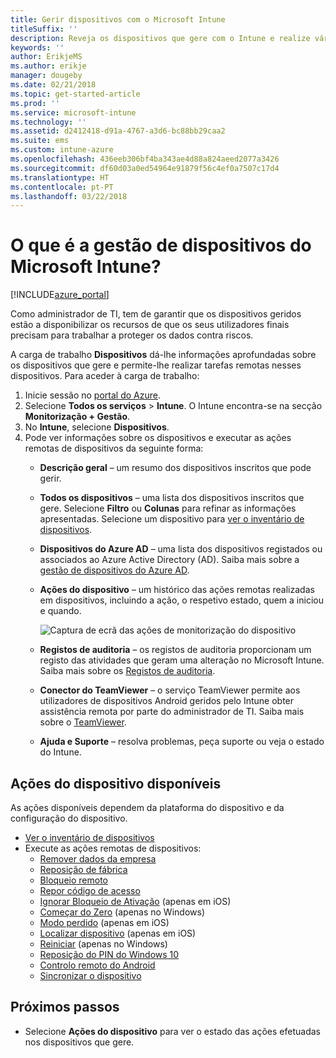 ```yaml
---
title: Gerir dispositivos com o Microsoft Intune
titleSuffix: ''
description: Reveja os dispositivos que gere com o Intune e realize várias operações neles.
keywords: ''
author: ErikjeMS
ms.author: erikje
manager: dougeby
ms.date: 02/21/2018
ms.topic: get-started-article
ms.prod: ''
ms.service: microsoft-intune
ms.technology: ''
ms.assetid: d2412418-d91a-4767-a3d6-bc88bb29caa2
ms.suite: ems
ms.custom: intune-azure
ms.openlocfilehash: 436eeb306bf4ba343ae4d88a824aeed2077a3426
ms.sourcegitcommit: df60d03a0ed54964e91879f56c4ef0a7507c17d4
ms.translationtype: HT
ms.contentlocale: pt-PT
ms.lasthandoff: 03/22/2018
---
```

# <a name="what-is-microsoft-intune-device-management"></a>O que é a gestão de dispositivos do Microsoft Intune?


[!INCLUDE[azure_portal](./includes/azure_portal.md)]

Como administrador de TI, tem de garantir que os dispositivos geridos estão a disponibilizar os recursos de que os seus utilizadores finais precisam para trabalhar a proteger os dados contra riscos.

A carga de trabalho **Dispositivos** dá-lhe informações aprofundadas sobre os dispositivos que gere e permite-lhe realizar tarefas remotas nesses dispositivos. Para aceder à carga de trabalho:

1. Inicie sessão no [portal do Azure](https://portal.azure.com).
2. Selecione **Todos os serviços** > **Intune**. O Intune encontra-se na secção **Monitorização + Gestão**.
3. No **Intune**, selecione **Dispositivos**.
4. Pode ver informações sobre os dispositivos e executar as ações remotas de dispositivos da seguinte forma:
    - **Descrição geral** – um resumo dos dispositivos inscritos que pode gerir.
    - **Todos os dispositivos** – uma lista dos dispositivos inscritos que gere. Selecione **Filtro** ou **Colunas** para refinar as informações apresentadas. Selecione um dispositivo para [ver o inventário de dispositivos](device-inventory.md).
    - **Dispositivos do Azure AD** – uma lista dos dispositivos registados ou associados ao Azure Active Directory (AD). Saiba mais sobre a [gestão de dispositivos do Azure AD](https://docs.microsoft.com/azure/active-directory/device-management-introduction).
    - **Ações do dispositivo** – um histórico das ações remotas realizadas em dispositivos, incluindo a ação, o respetivo estado, quem a iniciou e quando.

        ![Captura de ecrã das ações de monitorização do dispositivo](./media/monitor-device-actions.png)

    - **Registos de auditoria** – os registos de auditoria proporcionam um registo das atividades que geram uma alteração no Microsoft Intune. Saiba mais sobre os [Registos de auditoria](monitor-audit-logs.md).
    - **Conector do TeamViewer** – o serviço TeamViewer permite aos utilizadores de dispositivos Android geridos pelo Intune obter assistência remota por parte do administrador de TI. Saiba mais sobre o [TeamViewer](device-profile-android-teamviewer.md).
    - **Ajuda e Suporte** – resolva problemas, peça suporte ou veja o estado do Intune.  
    
## <a name="available-device-actions"></a>Ações do dispositivo disponíveis
As ações disponíveis dependem da plataforma do dispositivo e da configuração do dispositivo.

- [Ver o inventário de dispositivos](device-inventory.md)
- Execute as ações remotas de dispositivos:
    - [Remover dados da empresa](devices-wipe.md#remove-company-data)
    - [Reposição de fábrica](devices-wipe.md#factory-reset)
    - [Bloqueio remoto](device-remote-lock.md)
    - [Repor código de acesso](device-passcode-reset.md)
    - [Ignorar Bloqueio de Ativação](device-activation-lock-bypass.md) (apenas em iOS)
    - [Começar do Zero](device-fresh-start.md) (apenas no Windows)
    - [Modo perdido](device-lost-mode.md) (apenas em iOS)
    - [Localizar dispositivo](device-locate.md) (apenas em iOS)
    - [Reiniciar](device-restart.md) (apenas no Windows)
    - [Reposição do PIN do Windows 10](device-windows-pin-reset.md)
    - [Controlo remoto do Android](device-profile-android-teamviewer.md)
    - [Sincronizar o dispositivo](device-sync.md)


## <a name="next-steps"></a>Próximos passos

- Selecione **Ações do dispositivo** para ver o estado das ações efetuadas nos dispositivos que gere.
